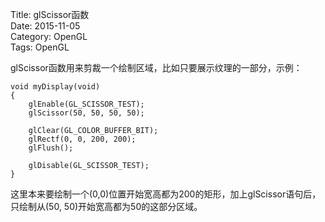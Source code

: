 Title: glScissor函数       
Date: 2015-11-05           
Category: OpenGL       
Tags: OpenGL          


glScissor函数用来剪裁一个绘制区域，比如只要展示纹理的一部分，示例：

    void myDisplay(void)    
    {   
        glEnable(GL_SCISSOR_TEST);
        glScissor(50, 50, 50, 50);
    
        glClear(GL_COLOR_BUFFER_BIT);    
        glRectf(0, 0, 200, 200);    
        glFlush();    

        glDisable(GL_SCISSOR_TEST);
    }

这里本来要绘制一个(0,0)位置开始宽高都为200的矩形，加上glScissor语句后，只绘制从(50, 50)开始宽高都为50的这部分区域。